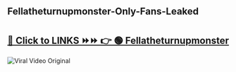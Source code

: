
 ## Fellatheturnupmonster-Only-Fans-Leaked

# <h2><a href="https://clipsfans.com/Fellatheturnupmonster&ref=git">🔗 Click to LINKS ⏩⏩ 👉 🟢 Fellatheturnupmonster </a></h2>

<a href="https://clipsfans.com/Fellatheturnupmonster&ref=git" rel="nofollow" data-target="animated-image.originalLink"><img src="https://i.ibb.co.com/xMMVF88/686577567.gif" alt="Viral Video Original" style="max-width: 100%; display: inline-block;" data-target="animated-image.originalImage"></a>
